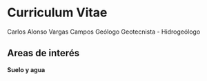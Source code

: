 # Curriculum Vitae

Carlos Alonso Vargas Campos
Geólogo Geotecnista - Hidrogeólogo

## Areas de interés

**Suelo y agua**



